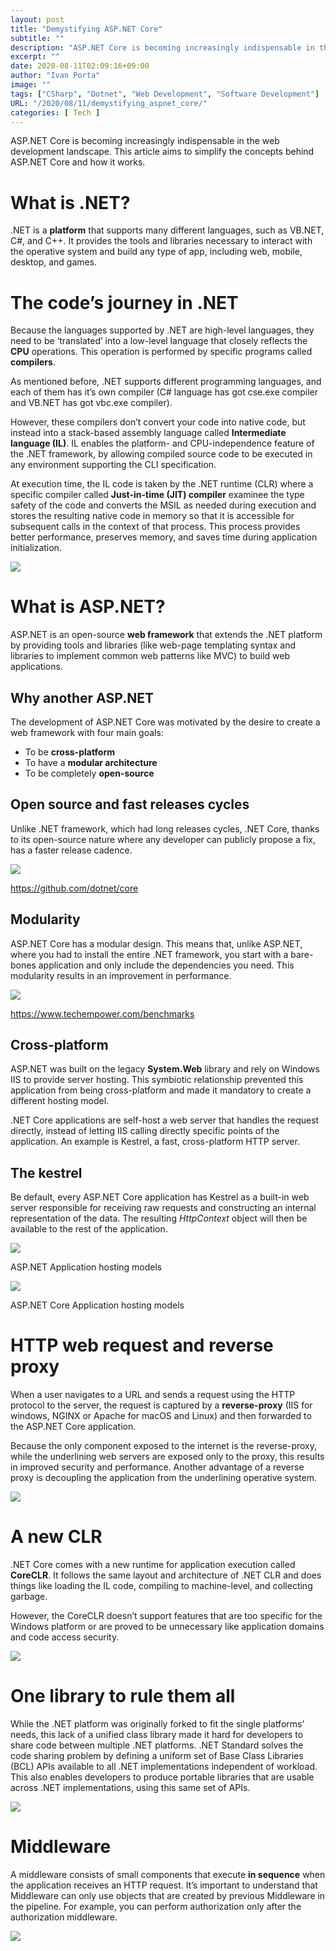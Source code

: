 ```yaml
---
layout: post
title: "Demystifying ASP.NET Core"
subtitle: ""
description: "ASP.NET Core is becoming increasingly indispensable in the web development landscape. This article aims to simplify the concepts behind ASP.NET Core and how it works..."
excerpt: ""
date: 2020-08-11T02:09:16+09:00
author: "Ivan Porta"
image: ""
tags: ["CSharp", "Dotnet", "Web Development", "Software Development"]
URL: "/2020/08/11/demystifying_aspnet_core/"
categories: [ Tech ]
---
```


ASP.NET Core is becoming increasingly indispensable in the web development landscape. This article aims to simplify the concepts behind ASP.NET Core and how it works.


# What is .NET?

.NET is a **platform** that supports many different languages, such as VB.NET, C#, and C++. It provides the tools and libraries necessary to interact with the operative system and build any type of app, including web, mobile, desktop, and games.


# The code’s journey in .NET

Because the languages supported by .NET are high-level languages, they need to be ‘translated’ into a low-level language that closely reflects the **CPU** operations. This operation is performed by specific programs called **compilers**.

As mentioned before, .NET supports different programming languages, and each of them has it’s own compiler (C# language has got cse.exe compiler and VB.NET has got vbc.exe compiler).

However, these compilers don’t convert your code into native code, but instead into a stack-based assembly language called **Intermediate language (IL)**. IL enables the platform- and CPU-independence feature of the .NET framework, by allowing compiled source code to be executed in any environment supporting the CLI specification.

At execution time, the IL code is taken by the .NET runtime (CLR) where a specific compiler called **Just-in-time (JIT) compiler** examinee the type safety of the code and converts the MSIL as needed during execution and stores the resulting native code in memory so that it is accessible for subsequent calls in the context of that process. This process provides better performance, preserves memory, and saves time during application initialization.

![](</images/demystifying_aspnet_core/1.gif>)


# What is ASP.NET?

ASP.NET is an open-source **web framework** that extends the .NET platform by providing tools and libraries (like web-page templating syntax and libraries to implement common web patterns like MVC) to build web applications.


## Why another ASP.NET

The development of ASP.NET Core was motivated by the desire to create a web framework with four main goals:

- To be **cross-platform**
- To have a **modular architecture**
- To be completely **open-source**


## Open source and fast releases cycles

Unlike .NET framework, which had long releases cycles, .NET Core, thanks to its open-source nature where any developer can publicly propose a fix, has a faster release cadence.

![](</images/demystifying_aspnet_core/2.png>)

<https://github.com/dotnet/core>


## Modularity

ASP.NET Core has a modular design. This means that, unlike ASP.NET, where you had to install the entire .NET framework, you start with a bare-bones application and only include the dependencies you need. This modularity results in an improvement in performance.

![](</images/demystifying_aspnet_core/3.png>)

<https://www.techempower.com/benchmarks>


## Cross-platform

ASP.NET was built on the legacy **System.Web** library and rely on Windows IIS to provide server hosting. This symbiotic relationship prevented this application from being cross-platform and made it mandatory to create a different hosting model.

.NET Core applications are self-host a web server that handles the request directly, instead of letting IIS calling directly specific points of the application. An example is Kestrel, a fast, cross-platform HTTP server.


## The kestrel

Be default, every ASP.NET Core application has Kestrel as a built-in web server responsible for receiving raw requests and constructing an internal representation of the data. The resulting _HttpContext_ object will then be available to the rest of the application.

![](</images/demystifying_aspnet_core/4.png>)

ASP.NET Application hosting models

![](</images/demystifying_aspnet_core/5.png>)

ASP.NET Core Application hosting models


# HTTP web request and reverse proxy

When a user navigates to a URL and sends a request using the HTTP protocol to the server, the request is captured by a **reverse-proxy** (IIS for windows, NGINX or Apache for macOS and Linux) and then forwarded to the ASP.NET Core application.

Because the only component exposed to the internet is the reverse-proxy, while the underlining web servers are exposed only to the proxy, this results in improved security and performance. Another advantage of a reverse proxy is decoupling the application from the underlining operative system.

![](</images/demystifying_aspnet_core/6.png>)


# A new CLR

.NET Core comes with a new runtime for application execution called **CoreCLR**. It follows the same layout and architecture of .NET CLR and does things like loading the IL code, compiling to machine-level, and collecting garbage.  
   
However, the CoreCLR doesn’t support features that are too specific for the Windows platform or are proved to be unnecessary like application domains and code access security.

![](</images/demystifying_aspnet_core/7.png>)


# One library to rule them all

While the .NET platform was originally forked to fit the single platforms’ needs, this lack of a unified class library made it hard for developers to share code between multiple .NET platforms. .NET Standard solves the code sharing problem by defining a uniform set of Base Class Libraries (BCL) APIs available to all .NET implementations independent of workload. This also enables developers to produce portable libraries that are usable across .NET implementations, using this same set of APIs.

![](</images/demystifying_aspnet_core/8.gif>)


# Middleware

A middleware consists of small components that execute **in sequence** when the application receives an HTTP request. It’s important to understand that Middleware can only use objects that are created by previous Middleware in the pipeline. For example, you can perform authorization only after the authorization middleware.

![](</images/demystifying_aspnet_core/9.gif>)
